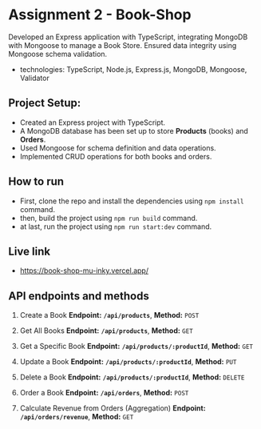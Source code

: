 # Assignment 2 - Book-Shop

Developed an Express application with TypeScript, integrating MongoDB with Mongoose to manage a Book Store. Ensured data integrity using Mongoose schema validation.

- technologies: TypeScript, Node.js, Express.js, MongoDB, Mongoose, Validator

## Project Setup:

- Created an Express project with TypeScript.
- A MongoDB database has been set up to store **Products** (books) and **Orders**.
- Used Mongoose for schema definition and data operations.
- Implemented CRUD operations for both books and orders.

## How to run

- First, clone the repo and install the dependencies using `npm install` command.
- then, build the project using `npm run build` command.
- at last, run the project using `npm run start:dev` command.

## Live link

- https://book-shop-mu-inky.vercel.app/

## API endpoints and methods

1. Create a Book **Endpoint:** **`/api/products`**, **Method:** `POST`

2. Get All Books **Endpoint:** **`/api/products`**, **Method:** `GET`

3. Get a Specific Book **Endpoint:** **`/api/products/:productId`**, **Method:** `GET`

4. Update a Book **Endpoint:** **`/api/products/:productId`**, **Method:** `PUT`

5. Delete a Book **Endpoint:** **`/api/products/:productId`**, **Method:** `DELETE`

6. Order a Book **Endpoint:** **`/api/orders`**, **Method:** `POST`

7. Calculate Revenue from Orders (Aggregation) **Endpoint:** **`/api/orders/revenue`**, **Method:** `GET`
